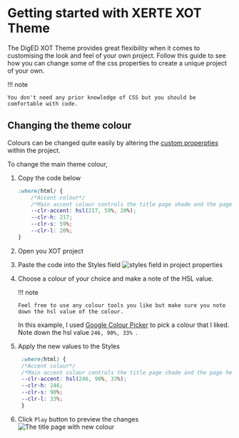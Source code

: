 # Getting started with XERTE XOT Theme

The DigED XOT Theme provides great flexibility when it comes to customising the look and feel of your own project. Follow this guide to see how you can change some of the css properties to create a unique project of your own.

!!! note

    You don't need any prior knowledge of CSS but you should be comfortable with code.

## Changing the theme colour

Colours can be changed quite easily by altering the [custom properpties](https://developer.mozilla.org/en-US/docs/Web/CSS/--*) within the project.

To change the main theme colour,

1. Copy the code below

    ```css title="default custom properties"
    :where(html) {
        /*Accent colour*/
        /*Main accent colour controls the title page shade and the page header background */
        --clr-accent: hsl(217, 59%, 20%);
        --clr-h: 217;
        --clr-s: 59%;
        --clr-l: 20%;
    }
    ```

2. Open you XOT project
   
3. Paste the code into the Styles field
   ![styles field in project properties](https://i.imgur.com/hTUxuVP.png)

4. Choose a colour of your choice and make a note of the HSL value.
   
   !!! note

       Feel free to use any colour tools you like but make sure you note down the hsl value of the colour.


   In this example, I used [Google Colour Picker](https://g.co/kgs/m4765a) to pick a colour that I liked. Note down the hsl value `246, 90%, 33% `.

5. Apply the new values to the Styles

   ```css title="Example"
    :where(html) {
    /*Accent colour*/
    /*Main accent colour controls the title page shade and the page header background */
    --clr-accent: hsl(246, 90%, 33%);
    --clr-h: 246;
    --clr-s: 90%;
    --clr-l: 33%;
    }
    ```
6. Click ` Play ` button to preview the changes
   ![The title page with new colour](https://i.imgur.com/CiTLQEk.png)
